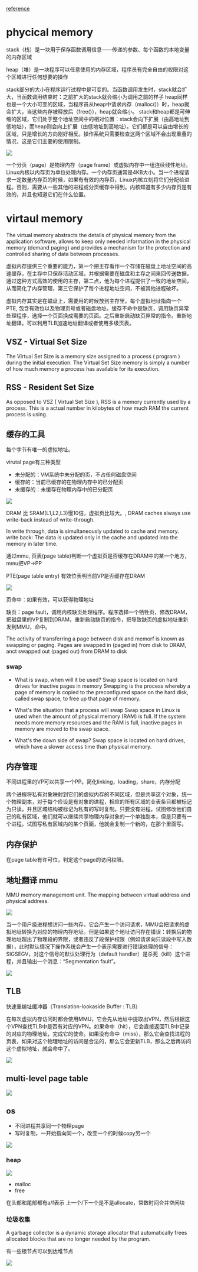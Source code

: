 
[reference](https://gywbd.github.io/posts/2016/1/segmentation-fault.html)

# phycical memory


stack（栈）是一块用于保存函数调用信息——传递的参数、每个函数的本地变量的内存区域

heap（堆）是一块程序可以任意使用的内存区域，程序员有完全自由的权限对这个区域进行任何想要的操作

stack部分的大小在程序运行过程中是可变的。当函数调用发生时，stack就会扩大，当函数调用结束时：之前扩大的stack就会缩小为调用之前的样子
heap同样也是一个大小可变的区域，当程序员从heap中请求内存（malloc()）时，heap就会扩大，当这些内存被释放后（free()），heap就会缩小。
stack和heap都是可伸缩的区域，它们处于整个地址空间中的相对位置：stack会向下扩展（由高地址到低地址），而heap则会向上扩展（由低地址到高地址）。它们都是可以自由增长的区域，只是增长的方向刚好相反。操作系统只需要检查这两个区域不会出现重叠的情况，这是它们主要的使用限制。

![](/assets/images/2021-04-05-23-02-01.png)


一个分页（page）是物理内存（page frame）或虚拟内存中一组连续线性地址。Linux内核以内存页为单位处理内存。一个内存页通常是4KB大小。当一个进程请求一定数量内存页的时候，如果有有效的内存页，Linux内核立刻将它们分配给进程。否则，需要从一些其他的进程或分页缓存中得到。内核知道有多少内存页是有效的，并且也知道它们在什么位置。




# virtaul memory

The virtual memory abstracts the details of physical memory from the application software, allows to keep only needed information in the physical memory (demand paging) and provides a mechanism for the protection and controlled sharing of data between processes.

虚拟内存提供三个重要的能力，第一个把主存看作一个存储在磁盘上地址空间的高速缓存，在主存中只保存活动区域，并根据需要在磁盘和主存之间来回传送数据，通过这种方式高效的使用的主存，第二点，他为每个进程提供了一致的地址空间，从而简化了内存管理，第三它保护了每个进程地址空间，不被其他进程破坏。

虚拟内存其实是在磁盘上，需要用的时候放到主存里。每个虚拟地址指向一个PTE, 包含有效位以及物理页号或者磁盘地址。缓存不命中是缺页，调用缺页异常处理程序，选择一个页面换成需要的页面。之后重新启动缺页异常的指令。重新地址翻译。可以利用TLB加速地址翻译或者使用多级页表。


## VSZ - Virtual Set Size

The Virtual Set Size is a memory size assigned to a process ( program ) during the initial execution. The Virtual Set Size memory is simply a number of how much memory a process has available for its execution.

## RSS - Resident Set Size

As opposed to VSZ ( Virtual Set Size ), RSS is a memory currently used by a process. This is a actual number in kilobytes of how much RAM the current process is using.

## 缓存的工具

每个字节有唯一的虚拟地址。

virutal page有三种类型

- 未分配的：VM系统中未分配的页，不占任何磁盘空间
- 缓存的：当前已缓存的在物理内存中的已分配页
- 未缓存的：未缓存在物理内存中的已分配页

![](/assets/images/2021-05-03-19-20-38.png)

DRAM 比 SRAM(L1,L2,L3)慢10倍，虚拟页比较大。, DRAM caches always use write-back instead of write-through.

In write through, data is simultaneously updated to cache and memory. 
write back: The data is updated only in the cache and updated into the memory in later time. 

通过mmu, 页表(page table)判断一个虚拟页是否缓存在DRAM中的某一个地方，mmu把VP->PP

PTE(page table entry) 有效位表明当前VP是否缓存在DRAM

![](/assets/images/2021-05-03-19-25-39.png)

页命中：如果有效，可以获得物理地址

缺页：page fault，调用内核缺页处理程序。程序选择一个牺牲页，修改DRAM，把磁盘里的VP复制到DRAM，重新启动缺页的指令，把导致缺页的虚拟地址重新发到MMU，命中。

The activity of transferring a page between disk and memorf is known as swapping or paging. Pages are swapped in (paged in) from disk to DRAM, anct swapped out (paged out) from DRAM to disk
### swap

- What is swap, when will it be used?
Swap space is located on hard drives for inactive pages in memory
Swapping is the process whereby a page of memory is copied to the preconfigured space on the hard disk,
called swap space, to free up that page of memory.

- What's the situation that a process will swap
Swap space in Linux is used when the amount of physical memory (RAM) is full.
If the system needs more memory resources and the RAM is full,
inactive pages in memory are moved to the swap space.

- What's the down side of swap?
Swap space is located on hard drives, which have a slower access time than physical memory.
 
## 内存管理

不同进程里的VP可以共享一个PP。简化linking，loading，share，内存分配

两个进程将私有对象映射到它们的虚拟内存的不同区域，但是共享这个对象，统一个物理副本，对于每个应设是有对象的进程，相应的所有区域的业表条目都被标记为只读，并且区域结构被标记为私有的写时复制。只要没有进程，试图修改他们自己的私有区域，他们就可以继续共享物理内存对象的一个单独副本，但是只要有一个进程，试图写私有区域内的某个页面，他就会复制一个新的，在那个里面写。

## 内存保护

在page table有许可位，判定这个page的访问权限。

## 地址翻译 mmu

MMU memory management unit.
The mapping between virtual address and physical address.

![](/assets/images/2021-04-05-22-38-37.png)

当一个用户级进程想访问一些内存，它会产生一个访问请求，MMU会把请求的虚拟地址转换为对应的物理内存地址。但是如果这个地址访问存在错误：转换后的物理地址超出了物理段的界限，或者违反了段保护权限（例如请求向只读段中写入数据），此时默认情况下操作系统会产生一个表示需要进行错误处理的信号：SIGSEGV，对这个信号的默认处理行为（default handler）是杀死（kill）这个进程，并且输出一个消息：“Segmentation fault”。

![](/assets/images/2021-05-03-19-35-51.png)
## TLB

快速重编址缓冲器（Translation-lookaside Buffer : TLB）

在每次虚拟内存访问时都会使用MMU，它会先从地址中提取出VPN，然后根据这个VPN查找TLB中是否有对应的VPN。如果命中（hit），它会直接返回TLB中记录的对应的物理地址，完成它的使命。如果没有命中（miss），那么它会查找进程的页表，如果对这个物理地址的访问是合法的，那么它会更新TLB，那么之后再访问这个虚拟地址，就会命中了。

![](/assets/images/2021-05-03-19-36-10.png)

## multi-level page table

![](/assets/images/2021-05-03-19-42-35.png)

## os

- 不同进程共享同一个物理page
- 写时复制，一开始指向同一个，改变一个的时候copy另一个

![](/asets/images/2021-05-03-19-46-33.png)

### heap

![](/assets/images/2021-05-03-19-47-09.png)

- malloc
- free

在头部和尾部都有a/f表示 上一个/下一个是不是allocate，常数时间合并空闲块

### 垃圾收集

A garbage collector is a dynamic storage allocator that automatically frees allocated blocks that are no longer needed by the program.

有一些根节点可以到达堆节点

![](/assets/images/2021-05-03-19-50-10.png)

